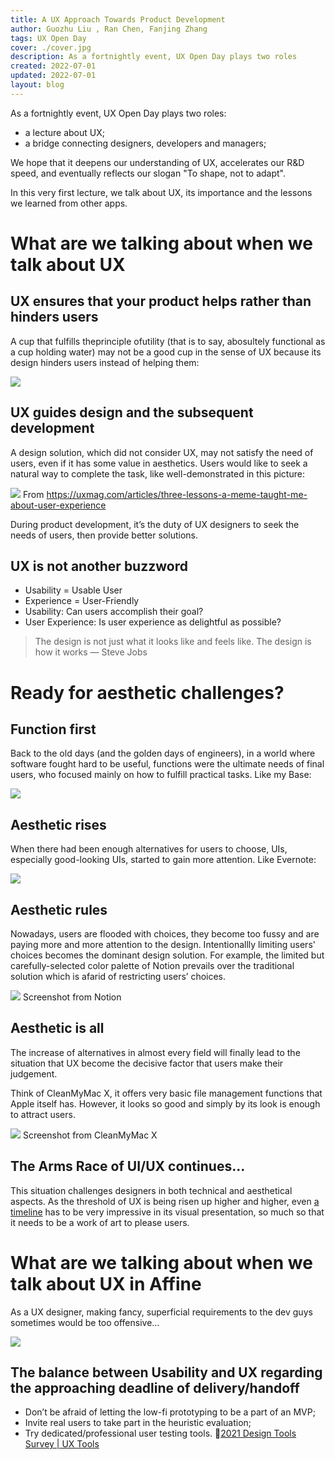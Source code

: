 ```yaml
---
title: A UX Approach Towards Product Development
author: Guozhu Liu , Ran Chen, Fanjing Zhang
tags: UX Open Day
cover: ./cover.jpg
description: As a fortnightly event, UX Open Day plays two roles
created: 2022-07-01
updated: 2022-07-01
layout: blog
---
```


As a fortnightly event, UX Open Day plays two roles:

- a lecture about UX;
- a bridge connecting designers, developers and managers;

We hope that it deepens our understanding of UX, accelerates our R&D speed, and eventually reflects our slogan "To shape, not to adapt".

In this very first lecture, we talk about UX, its importance and the lessons we learned from other apps.

# What are we talking about when we talk about UX

## UX ensures that your product helps rather than hinders users

A cup that fulfills theprinciple ofutility (that is to say, abosultely functional as a cup holding water) may not be a good cup in the sense of UX because its design hinders users instead of helping them:

![](./11e05188c6794560f55a0d0ee14c5dc9e0020cbf-300x219.png)

## UX guides design and the subsequent development

A design solution, which did not consider UX, may not satisfy the need of users, even if it has some value in aesthetics. Users would like to seek a natural way to complete the task, like well-demonstrated in this picture:

![](./30210dcb83a7453a8d6897a159da21964289699e-1000x286.jpg)
From https://uxmag.com/articles/three-lessons-a-meme-taught-me-about-user-experience

During product development, it’s the duty of UX designers to seek the needs of users, then provide better solutions.

## UX is not another buzzword

- Usability = Usable User
- Experience = User-Friendly
- Usability: Can users accomplish their goal?
- User Experience: Is user experience as delightful as possible?

> The design is not just what it looks like and feels like. The design is how it works — Steve Jobs

# Ready for aesthetic challenges?

## Function first

Back to the old days (and the golden days of engineers), in a world where software fought hard to be useful, functions were the ultimate needs of final users, who focused mainly on how to fulfill practical tasks. Like my Base:

![](./190667d38a1ccf47dd79124ddb7fac62b93c6c5c-599x338.webp)

## Aesthetic rises

When there had been enough alternatives for users to choose, UIs, especially good-looking UIs, started to gain more attention. Like Evernote:

![](./043eb26e24a43a58287e084a140562221daef8d2-640x598.jpg)

## Aesthetic rules

Nowadays, users are flooded with choices, they become too fussy and are paying more and more attention to the design. Intentionallly limiting users' choices becomes the dominant design solution. For example, the limited but carefully-selected color palette of Notion prevails over the traditional solution which is afarid of restricting users’ choices.

![](./9685c2dfa0114a0669da57957f0b32da5c8622c4-1050x787.jpg)
Screenshot from Notion

## Aesthetic is all

The increase of alternatives in almost every field will finally lead to the situation that UX become the decisive factor that users make their judgement.

Think of CleanMyMac X, it offers very basic file management functions that Apple itself has. However, it looks so good and simply by its look is enough to attract users.

![](./b1c6def1925b31878c479f4876f1f1bf3e0aaa90-1509x1067.png)
Screenshot from CleanMyMac X

## The Arms Race of UI/UX continues…

This situation challenges designers in both technical and aesthetical aspects. As the threshold of UX is being risen up higher and higher, even [a timeline](https://www.google.com/search/howsearchworks/our-history/) has to be very impressive in its visual presentation, so much so that it needs to be a work of art to please users.

# What are we talking about when we talk about UX in Affine

As a UX designer, making fancy, superficial requirements to the dev guys sometimes would be too offensive…

![](./87554c60e9a9fb601ead36ef9dc73a0dad814177-828x346.jpg)

## The balance between Usability and UX regarding the approaching deadline of delivery/handoff

- Don’t be afraid of letting the low-fi prototyping to be a part of an MVP;
- Invite real users to take part in the heuristic evaluation;
- Try dedicated/professional user testing tools. 🔬[2021 Design Tools Survey | UX Tools](https://uxtools.co/survey-2021#user-testing)
